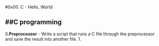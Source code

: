 #0x00. C - Hello, World

##C programming
---
 0.**Preprocessor** - Write a script that runs a C file through the preprocessor and save the result into another file.
 1.
